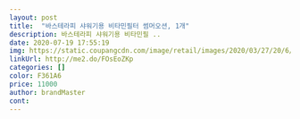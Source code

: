 ```yaml
---
layout: post 
title:  "바스테라피 샤워기용 비타민필터 썸머오션, 1개" 
description: 바스테라피 샤워기용 비타민필 ..
date: 2020-07-19 17:55:19 
img: https://static.coupangcdn.com/image/retail/images/2020/03/27/20/6/4476c942-e1f6-48fa-9fb6-f6ba2fc1ed06.jpg 
linkUrl: http://me2.do/FOsEoZKp 
categories: [] 
color: F361A6 
price: 11000 
author: brandMaster 
cont:  
---
```

 